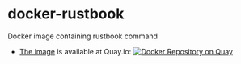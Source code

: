 # docker-rustbook

Docker image containing rustbook command

- [The image](https://quay.io/repository/tatsuya6502/rustbook) is available at Quay.io:
  [![Docker Repository on Quay](https://quay.io/repository/tatsuya6502/rustbook/status "Docker Repository on Quay")](https://quay.io/repository/tatsuya6502/rustbook)
